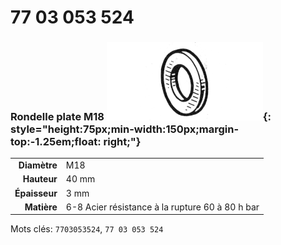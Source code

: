 # 77 03 053 524

### Rondelle plate M18 ![](../assets/images/parts/washer.png){: style="height:75px;min-width:150px;margin-top:-1.25em;float: right;"}

|   |   |
|---:|---|
**Diamètre** | M18
**Hauteur** |40 mm
**Épaisseur** |3 mm
**Matière** | 6-8 Acier résistance à la rupture 60 à 80 h bar

Mots clés: `7703053524`, `77 03 053 524`
